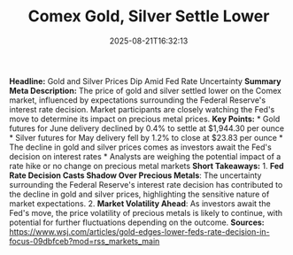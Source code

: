 ﻿---
title: "Comex Gold, Silver Settle Lower"
date: "2025-08-21T16:32:13"
category: "Markets"
summary: ""
slug: "comex gold silver settle lower"
source_urls:
  - "https://www.wsj.com/articles/gold-edges-lower-feds-rate-decision-in-focus-09dbfceb?mod=rss_markets_main"
seo:
  title: "Comex Gold, Silver Settle Lower | Hash n Hedge"
  description: ""
  keywords: ["news", "markets", "brief"]
---
**Headline:** Gold and Silver Prices Dip Amid Fed Rate Uncertainty  **Summary Meta Description:** The price of gold and silver settled lower on the Comex market, influenced by expectations surrounding the Federal Reserve's interest rate decision. Market participants are closely watching the Fed's move to determine its impact on precious metal prices.  **Key Points:**  * Gold futures for June delivery declined by 0.4% to settle at $1,944.30 per ounce * Silver futures for May delivery fell by 1.2% to close at $23.83 per ounce * The decline in gold and silver prices comes as investors await the Fed's decision on interest rates * Analysts are weighing the potential impact of a rate hike or no change on precious metal markets  **Short Takeaways:**  1. **Fed Rate Decision Casts Shadow Over Precious Metals**: The uncertainty surrounding the Federal Reserve's interest rate decision has contributed to the decline in gold and silver prices, highlighting the sensitive nature of market expectations. 2. **Market Volatility Ahead**: As investors await the Fed's move, the price volatility of precious metals is likely to continue, with potential for further fluctuations depending on the outcome.  **Sources:** https://www.wsj.com/articles/gold-edges-lower-feds-rate-decision-in-focus-09dbfceb?mod=rss_markets_main 

